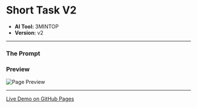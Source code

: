 # Short Task V2

* **AI Tool:** 3MINTOP
* **Version:** v2

---

### The Prompt

>

### Preview

![Page Preview](./preview.png)

---

[Live Demo on GitHub Pages](https://your-username.github.io/AI-Frontend-Gallery/3MinTop/short-task-v2/)
